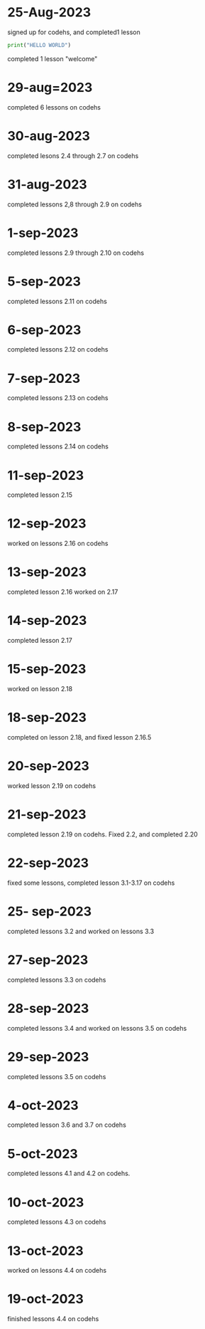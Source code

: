 # 25-Aug-2023
signed up for codehs, and completed1 lesson

```python
print("HELLO WORLD")
```
completed 1 lesson "welcome"
# 29-aug=2023
completed 6 lessons on codehs 
# 30-aug-2023
completed lesons 2.4 through 2.7 on codehs
# 31-aug-2023
completed lessons 2,8 through 2.9 on codehs
# 1-sep-2023
completed lessons 2.9 through 2.10 on codehs
# 5-sep-2023
completed lessons 2.11 on codehs
# 6-sep-2023
completed lessons 2.12 on codehs
# 7-sep-2023
completed lessons 2.13 on codehs
# 8-sep-2023
completed lessons 2.14 on codehs
# 11-sep-2023
completed lesson 2.15
# 12-sep-2023
worked on lessons 2.16 on codehs
# 13-sep-2023
completed lesson 2.16 worked on 2.17
# 14-sep-2023
completed lesson 2.17 
# 15-sep-2023
worked on lesson 2.18
# 18-sep-2023
completed on lesson 2.18, and fixed lesson 2.16.5
# 20-sep-2023
worked lesson 2.19 on codehs
# 21-sep-2023
completed lesson 2.19 on codehs. Fixed 2.2, and completed 2.20
# 22-sep-2023 
fixed some lessons, completed lesson 3.1-3.17 on codehs
# 25- sep-2023
completed lessons 3.2 and worked on lessons 3.3
# 27-sep-2023
completed lessons 3.3 on codehs
# 28-sep-2023
completed lessons 3.4 and worked on lessons 3.5 on codehs
# 29-sep-2023
completed lessons 3.5 on codehs
# 4-oct-2023
completed lesson 3.6 and 3.7 on codehs
# 5-oct-2023
completed lessons 4.1 and 4.2 on codehs.
# 10-oct-2023
completed lessons 4.3 on codehs
# 13-oct-2023
worked on lessons 4.4 on codehs
# 19-oct-2023
finished lessons 4.4 on codehs
